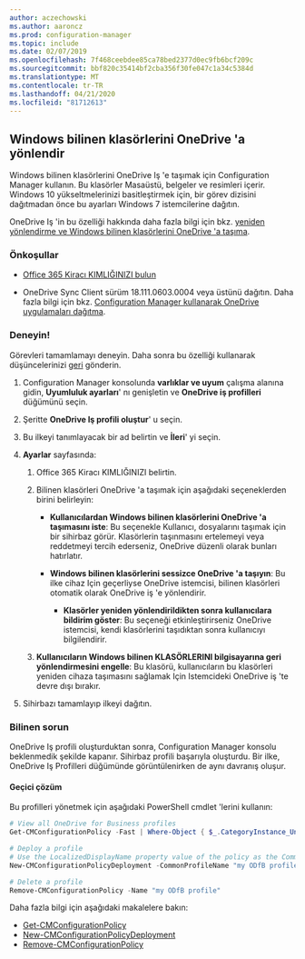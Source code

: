 ```yaml
---
author: aczechowski
ms.author: aaroncz
ms.prod: configuration-manager
ms.topic: include
ms.date: 02/07/2019
ms.openlocfilehash: 7f468ceebdee85ca78bed2377d0ec9fb6bcf209c
ms.sourcegitcommit: bbf820c35414bf2cba356f30fe047c1a34c5384d
ms.translationtype: MT
ms.contentlocale: tr-TR
ms.lasthandoff: 04/21/2020
ms.locfileid: "81712613"
---
```

## <a name="redirect-windows-known-folders-to-onedrive"></a><a name="bkmk_odfb"></a>Windows bilinen klasörlerini OneDrive 'a yönlendir
<!--3556021-->

Windows bilinen klasörlerini OneDrive Iş 'e taşımak için Configuration Manager kullanın. Bu klasörler Masaüstü, belgeler ve resimleri içerir. Windows 10 yükseltmelerinizi basitleştirmek için, bir görev dizisini dağıtmadan önce bu ayarları Windows 7 istemcilerine dağıtın. 

OneDrive Iş 'in bu özelliği hakkında daha fazla bilgi için bkz. [yeniden yönlendirme ve Windows bilinen klasörlerini OneDrive 'a taşıma](https://docs.microsoft.com/onedrive/redirect-known-folders).


### <a name="prerequisites"></a>Önkoşullar

- [Office 365 Kiracı KIMLIĞINIZI bulun](https://docs.microsoft.com/onedrive/find-your-office-365-tenant-id)  

- OneDrive Sync Client sürüm 18.111.0603.0004 veya üstünü dağıtın. Daha fazla bilgi için bkz. [Configuration Manager kullanarak OneDrive uygulamaları dağıtma](https://docs.microsoft.com/onedrive/deploy-on-windows).  


### <a name="try-it-out"></a>Deneyin!

Görevleri tamamlamayı deneyin. Daha sonra bu özelliği kullanarak düşüncelerinizi [geri](../../../../understand/find-help.md#product-feedback) gönderin.

1. Configuration Manager konsolunda **varlıklar ve uyum** çalışma alanına gidin, **Uyumluluk ayarları**' nı genişletin ve **OneDrive iş profilleri** düğümünü seçin.  

2. Şeritte **OneDrive Iş profili oluştur**' u seçin.  

3. Bu ilkeyi tanımlayacak bir ad belirtin ve **İleri**' yi seçin.  

4. **Ayarlar** sayfasında:

    1. Office 365 Kiracı KIMLIĞINIZI belirtin.  

    2. Bilinen klasörleri OneDrive 'a taşımak için aşağıdaki seçeneklerden birini belirleyin:  

        - **Kullanıcılardan Windows bilinen klasörlerini OneDrive 'a taşımasını iste**: Bu seçenekle Kullanıcı, dosyalarını taşımak için bir sihirbaz görür. Klasörlerin taşınmasını ertelemeyi veya reddetmeyi tercih ederseniz, OneDrive düzenli olarak bunları hatırlatır.  

        - **Windows bilinen klasörlerini sessizce OneDrive 'a taşıyın**: Bu ilke cihaz Için geçerliyse OneDrive istemcisi, bilinen klasörleri otomatik olarak OneDrive iş 'e yönlendirir.  

            - **Klasörler yeniden yönlendirildikten sonra kullanıcılara bildirim göster**: Bu seçeneği etkinleştirirseniz OneDrive istemcisi, kendi klasörlerini taşıdıktan sonra kullanıcıyı bilgilendirir.  

    3. **Kullanıcıların Windows bilinen KLASÖRLERINI bilgisayarına geri yönlendirmesini engelle**: Bu klasörü, kullanıcıların bu klasörleri yeniden cihaza taşımasını sağlamak Için Istemcideki OneDrive iş 'te devre dışı bırakır.  

5. Sihirbazı tamamlayıp ilkeyi dağıtın.  


### <a name="known-issue"></a>Bilinen sorun

OneDrive Iş profili oluşturduktan sonra, Configuration Manager konsolu beklenmedik şekilde kapanır. Sihirbaz profili başarıyla oluşturdu. Bir ilke, OneDrive Iş Profilleri düğümünde görüntülenirken de aynı davranış oluşur. 

#### <a name="workaround"></a>Geçici çözüm
Bu profilleri yönetmek için aşağıdaki PowerShell cmdlet 'lerini kullanın:


```PowerShell
# View all OneDrive for Business profiles
Get-CMConfigurationPolicy -Fast | Where-Object { $_.CategoryInstance_UniqueIDs -eq "SettingsAndPolicy:SMS_OneDriveKnownFolderMigrationSettings" }

# Deploy a profile
# Use the LocalizedDisplayName property value of the policy as the CommonProfileName parameter.
New-CMConfigurationPolicyDeployment -CommonProfileName "my ODfB profile" -CollectionName "my collection"

# Delete a profile
Remove-CMConfigurationPolicy -Name "my ODfB profile"
```

Daha fazla bilgi için aşağıdaki makalelere bakın:
- [Get-CMConfigurationPolicy](https://docs.microsoft.com/powershell/module/configurationmanager/get-cmconfigurationpolicy?view=sccm-ps)
- [New-CMConfigurationPolicyDeployment](https://docs.microsoft.com/powershell/module/ConfigurationManager/New-CMConfigurationPolicyDeployment?view=sccm-ps)
- [Remove-CMConfigurationPolicy](https://docs.microsoft.com/powershell/module/configurationmanager/remove-cmconfigurationpolicy?view=sccm-ps)

